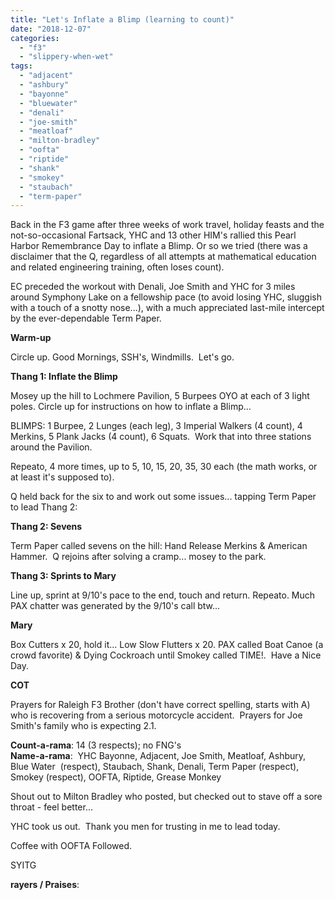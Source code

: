 ```yaml
---
title: "Let's Inflate a Blimp (learning to count)"
date: "2018-12-07"
categories: 
  - "f3"
  - "slippery-when-wet"
tags: 
  - "adjacent"
  - "ashbury"
  - "bayonne"
  - "bluewater"
  - "denali"
  - "joe-smith"
  - "meatloaf"
  - "milton-bradley"
  - "oofta"
  - "riptide"
  - "shank"
  - "smokey"
  - "staubach"
  - "term-paper"
---
```


Back in the F3 game after three weeks of work travel, holiday feasts and the not-so-occasional Fartsack, YHC and 13 other HIM's rallied this Pearl Harbor Remembrance Day to inflate a Blimp. Or so we tried (there was a disclaimer that the Q, regardless of all attempts at mathematical education and related engineering training, often loses count).

EC preceded the workout with Denali, Joe Smith and YHC for 3 miles around Symphony Lake on a fellowship pace (to avoid losing YHC, sluggish with a touch of a snotty nose...), with a much appreciated last-mile intercept by the ever-dependable Term Paper.

**Warm-up**

Circle up. Good Mornings, SSH's, Windmills.  Let's go.

**Thang 1: Inflate the Blimp**

Mosey up the hill to Lochmere Pavilion, 5 Burpees OYO at each of 3 light poles. Circle up for instructions on how to inflate a Blimp...

BLIMPS: 1 Burpee, 2 Lunges (each leg), 3 Imperial Walkers (4 count), 4 Merkins, 5 Plank Jacks (4 count), 6 Squats.  Work that into three stations around the Pavilion.

Repeato, 4 more times, up to 5, 10, 15, 20, 35, 30 each (the math works, or at least it's supposed to).

Q held back for the six to and work out some issues... tapping Term Paper to lead Thang 2:

**Thang 2: Sevens**

Term Paper called sevens on the hill: Hand Release Merkins & American Hammer.  Q rejoins after solving a cramp... mosey to the park.

**Thang 3: Sprints to Mary**

Line up, sprint at 9/10's pace to the end, touch and return. Repeato. Much PAX chatter was generated by the 9/10's call btw...

**Mary**

Box Cutters x 20, hold it... Low Slow Flutters x 20. PAX called Boat Canoe (a crowd favorite) & Dying Cockroach until Smokey called TIME!.  Have a Nice Day.

**COT**

Prayers for Raleigh F3 Brother (don't have correct spelling, starts with A) who is recovering from a serious motorcycle accident.  Prayers for Joe Smith's family who is expecting 2.1.

**Count-a-rama**: 14 (3 respects); no FNG's  
**Name-a-rama**:  YHC Bayonne, Adjacent, Joe Smith, Meatloaf, Ashbury, Blue Water  (respect), Staubach, Shank, Denali, Term Paper (respect), Smokey (respect), OOFTA, Riptide, Grease Monkey

Shout out to Milton Bradley who posted, but checked out to stave off a sore throat - feel better...

YHC took us out.  Thank you men for trusting in me to lead today. 

Coffee with OOFTA Followed.

SYITG

**rayers / Praises**:
